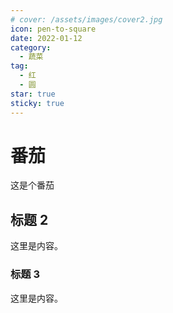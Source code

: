 ```yaml
---
# cover: /assets/images/cover2.jpg
icon: pen-to-square
date: 2022-01-12
category:
  - 蔬菜
tag:
  - 红
  - 圆
star: true
sticky: true
---
```


# 番茄
这是个番茄
<!-- more -->
## 标题 2

这里是内容。
<!-- more -->

### 标题 3

这里是内容。
